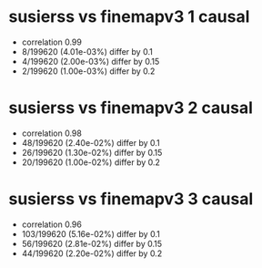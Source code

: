 # susierss vs finemapv3  1 causal

- correlation 0.99
- 8/199620 (4.01e-03%) differ by 0.1
- 4/199620 (2.00e-03%) differ by 0.15
- 2/199620 (1.00e-03%) differ by 0.2


# susierss vs finemapv3  2 causal

- correlation 0.98
- 48/199620 (2.40e-02%) differ by 0.1
- 26/199620 (1.30e-02%) differ by 0.15
- 20/199620 (1.00e-02%) differ by 0.2


# susierss vs finemapv3  3 causal

- correlation 0.96
- 103/199620 (5.16e-02%) differ by 0.1
- 56/199620 (2.81e-02%) differ by 0.15
- 44/199620 (2.20e-02%) differ by 0.2


